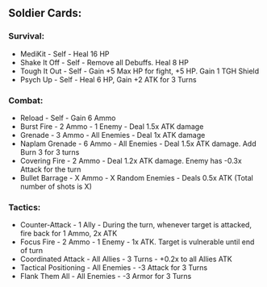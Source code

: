 ## Soldier Cards:


### Survival:

- MediKit - Self - Heal 16 HP
- Shake It Off - Self - Remove all Debuffs. Heal 8 HP
- Tough It Out - Self - Gain +5 Max HP for fight, +5 HP. Gain 1 TGH Shield
- Psych Up - Self - Heal 6 HP, Gain +2 ATK for 3 Turns

### Combat:

- Reload - Self -  Gain 6 Ammo
- Burst Fire - 2 Ammo - 1 Enemy - Deal 1.5x ATK damage
- Grenade - 3 Ammo - All Enemies - Deal 1x ATK damage
- Naplam Grenade - 6 Ammo - All Enemies - Deal 1.5x ATK damage. Add Burn 3 for 3 turns
- Covering Fire - 2 Ammo - Deal 1.2x ATK damage. Enemy has -0.3x Attack for the turn
- Bullet Barrage - X Ammo - X Random Enemies - Deals 0.5x ATK
	(Total number of shots is X)

### Tactics:

- Counter-Attack - 1 Ally - During the turn, whenever target is attacked, fire back for 1 Ammo, 2x ATK
- Focus Fire - 2 Ammo - 1 Enemy - 1x ATK. Target is vulnerable until end of turn
- Coordinated Attack - All Allies - 3 Turns - +0.2x to all Allies ATK
- Tactical Positioning - All Enemies - -3 Attack for 3 Turns
- Flank Them All - All Enemies - -3 Armor for 3 Turns
